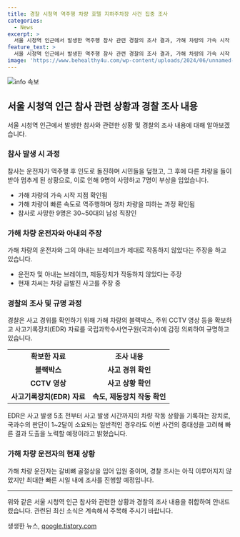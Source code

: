 ```yaml
---
title: 경찰 시청역 역주행 차량 호텔 지하주차장 사건 집중 조사
categories:
  - News
excerpt: >
  서울 시청역 인근에서 발생한 역주행 참사 관련 경찰의 조사 결과, 가해 차량의 가속 시작 지점이 호텔 지하주차장 출구로 확인됐다고 밝혀졌다. 차량은 역주행하면서 전방 차량을 피했지만 결국 인도로 돌진, 시민 9명이 사망하고 7명이 부상당했다. 가해 차주는 차량 급발진 사고를 주장하며, 경찰은 사고 기록을 확인하기 위해 국과수에 의뢰했다. 현재 가해 차주는 입원 중이며, 빠른 조사를 위해 경찰이 노력 중이다.
feature_text: >
  서울 시청역 인근에서 발생한 역주행 참사 관련 경찰의 조사 결과, 가해 차량의 가속 시작 지점이 호텔 지하주차장 출구로 확인됐다고 밝혀졌다. 차량은 역주행하면서 전방 차량을 피했지만 결국 인도로 돌진, 시민 9명이 사망하고 7명이 부상당했다. 가해 차주는 차량 급발진 사고를 주장하며, 경찰은 사고 기록을 확인하기 위해 국과수에 의뢰했다. 현재 가해 차주는 입원 중이며, 빠른 조사를 위해 경찰이 노력 중이다.
image: 'https://www.behealthy4u.com/wp-content/uploads/2024/06/unnamed-file.png'
---
```


<p><img src="https://www.behealthy4u.com/wp-content/uploads/2024/06/unnamed-file.png" alt="info 속보" /></p>

<h2 data-ke-size="size26">서울 시청역 인근 참사 관련 상황과 경찰 조사 내용</h2>

<p data-ke-size="size16">서울 시청역 인근에서 발생한 참사와 관련한 상황 및 경찰의 조사 내용에 대해 알아보겠습니다.</p>

<h3>참사 발생 시 과정</h3>

<p data-ke-size="size16">참사는 운전자가 역주행 후 인도로 돌진하며 시민들을 덮쳤고, 그 후에 다른 차량을 들이받아 멈추게 된 상황으로, 이로 인해 9명이 사망하고 7명이 부상을 입었습니다.</p>

<ul>
  <li>가해 차량의 가속 시작 지점 확인됨</li>
  <li>가해 차량이 빠른 속도로 역주행하며 정차 차량을 피하는 과정 확인됨</li>
  <li>참사로 사망한 9명은 30~50대의 남성 직장인</li>
</ul>

<h3>가해 차량 운전자와 아내의 주장</h3>

<p data-ke-size="size16">가해 차량의 운전자와 그의 아내는 브레이크가 제대로 작동하지 않았다는 주장을 하고 있습니다.</p>

<ul>
  <li>운전자 및 아내는 브레이크, 제동장치가 작동하지 않았다는 주장</li>
  <li>현재 차씨는 차량 급발진 사고를 주장 중</li>
</ul>

<h3>경찰의 조사 및 규명 과정</h3>

<p data-ke-size="size16">경찰은 사고 경위를 확인하기 위해 가해 차량의 블랙박스, 주위 CCTV 영상 등을 확보하고 사고기록장치(EDR) 자료를 국립과학수사연구원(국과수)에 감정 의뢰하여 규명하고 있습니다.</p>

<table>
  <tr>
    <td style="text-align: center; height: 17px;"><b>확보한 자료</b></td>
    <td style="text-align: center; height: 17px;"><b>조사 내용</b></td>
  </tr>
  <tr>
    <td style="text-align: center; height: 17px;"><b>블랙박스</b></td>
    <td style="text-align: center; height: 17px;"><b>사고 경위 확인</b></td>
  </tr>
  <tr>
    <td style="text-align: center; height: 17px;"><b>CCTV 영상</b></td>
    <td style="text-align: center; height: 17px;"><b>사고 상황 확인</b></td>
  </tr>
  <tr>
    <td style="text-align: center; height: 17px;"><b>사고기록장치(EDR) 자료</b></td>
    <td style="text-align: center; height: 17px;"><b>속도, 제동장치 작동 확인</b></td>
  </tr>
</table>

<p data-ke-size="size16">EDR은 사고 발생 5초 전부터 사고 발생 시간까지의 차량 작동 상황을 기록하는 장치로, 국과수의 판단이 1~2달이 소요되는 일반적인 경우라도 이번 사건의 중대성을 고려해 빠른 결과 도출을 노력할 예정이라고 밝혔습니다.</p>

<h3>가해 차량 운전자의 현재 상황</h3>

<p data-ke-size="size16">가해 차량 운전자는 갈비뼈 골절상을 입어 입원 중이며, 경찰 조사는 아직 이루어지지 않았지만 최대한 빠른 시일 내에 조사를 진행할 예정입니다.</p>

<hr>

<p data-ke-size="size16">위와 같은 서울 시청역 인근 참사와 관련한 상황과 경찰의 조사 내용을 취합하여 안내드렸습니다. 관련된 최신 소식은 계속해서 주목해 주시기 바랍니다.</p>
생생한 뉴스, <a href="https://qoogle.tistory.com" rel="dofollow">qoogle.tistory.com</a>


